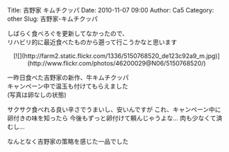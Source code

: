 Title: 吉野家 キムチクッパ
Date: 2010-11-07 09:00
Author: Ca5
Category: other
Slug: 吉野家-キムチクッパ

しばらく食べろぐを更新してなかったので、  
リハビリ的に最近食べたものから遡って行こうかなと思います

<p>
<center>
[![](http://farm2.static.flickr.com/1336/5150768520_de123c92a9_m.jpg)](http://www.flickr.com/photos/46200029@N06/5150768520/)

</center>
  
一昨日食べた吉野家の新作、牛キムチクッパ  
キャンペーン中で温玉も付けてもらえました  
(写真は卵なしの状態)

</p>
サクサク食べれる良い辛さでうまいし、安いんですが  
これ、キャンペーン中に卵付きの味を知ったら  
今後もずっと卵付けて頼んじゃうよな…  
肉も少なくて済むし…

なんとなく吉野家の策略を感じた一品でした  

